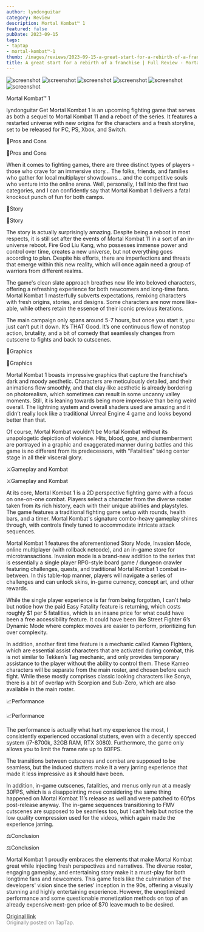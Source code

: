 ```yaml
---
author: lyndonguitar
category: Review
description: Mortal Kombat™ 1
featured: false
pubDate: 2023-09-15
tags:
- taptap
- mortal-kombat™-1
thumb: /images/reviews/2023-09-15-a-great-start-for-a-rebirth-of-a-franchise--full-review---mortal-kombat-1-0.avif
title: A great start for a rebirth of a franchise | Full Review - Mortal Kombat 1
---
```


<div class="gallery">
  <img src="/images/reviews/2023-09-15-a-great-start-for-a-rebirth-of-a-franchise--full-review---mortal-kombat-1-0.avif" alt="screenshot" />
  <img src="/images/reviews/2023-09-15-a-great-start-for-a-rebirth-of-a-franchise--full-review---mortal-kombat-1-1.avif" alt="screenshot" />
  <img src="/images/reviews/2023-09-15-a-great-start-for-a-rebirth-of-a-franchise--full-review---mortal-kombat-1-2.avif" alt="screenshot" />
  <img src="/images/reviews/2023-09-15-a-great-start-for-a-rebirth-of-a-franchise--full-review---mortal-kombat-1-3.avif" alt="screenshot" />
  <img src="/images/reviews/2023-09-15-a-great-start-for-a-rebirth-of-a-franchise--full-review---mortal-kombat-1-4.avif" alt="screenshot" />
  <img src="/images/reviews/2023-09-15-a-great-start-for-a-rebirth-of-a-franchise--full-review---mortal-kombat-1-5.avif" alt="screenshot" />
</div>

Mortal Kombat™ 1

lyndonguitar
Get
Mortal Kombat 1 is an upcoming fighting game that serves as both a sequel to Mortal Kombat 11 and a reboot of the series. It features a restarted universe with new origins for the characters and a fresh storyline, set to be released for PC, PS, Xbox, and Switch.

📌Pros and Cons

📌Pros and Cons

When it comes to fighting games, there are three distinct types of players - those who crave for an immersive story… The folks, friends, and families who gather for local multiplayer showdowns… and the competitive souls who venture into the online arena. Well, personally, I fall into the first two categories, and I can confidently say that Mortal Kombat 1 delivers a fatal knockout punch of fun for both camps.

📖Story

📖Story

The story is actually surprisingly amazing. Despite being a reboot in most respects, it is still set after the events of Mortal Kombat 11 in a sort of an in-universe reboot. Fire God Liu Kang, who possesses immense power and control over time, creates a new universe, but not everything goes according to plan. Despite his efforts, there are imperfections and threats that emerge within this new reality, which will once again need a group of warriors from different realms.

The game's clean slate approach breathes new life into beloved characters, offering a refreshing experience for both newcomers and long-time fans. Mortal Kombat 1 masterfully subverts expectations, remixing characters with fresh origins, stories, and designs. Some characters are now more like-able, while others retain the essence of their iconic previous iterations.

The main campaign only spans around 5-7 hours, but once you start it, you just can’t put it down. It’s THAT Good. It’s one continuous flow of nonstop action, brutality, and a bit of comedy that seamlessly changes from cutscene to fights and back to cutscenes.

🎨Graphics

🎨Graphics

Mortal Kombat 1 boasts impressive graphics that capture the franchise's dark and moody aesthetic. Characters are meticulously detailed, and their animations flow smoothly, and that clay-like aesthetic is already bordering on photorealism, which sometimes can result in some uncanny valley moments. Still, it is leaning towards being more impressive than being weird overall. The lightning system and overall shaders used are amazing and it didn’t really look like a traditional Unreal Engine 4 game and looks beyond better than that.

Of course, Mortal Kombat wouldn't be Mortal Kombat without its unapologetic depiction of violence. Hits, blood, gore, and dismemberment are portrayed in a graphic and exaggerated manner during battles and this game is no different from its predecessors, with "Fatalities" taking center stage in all their visceral glory.

⚔️Gameplay and Kombat

⚔️Gameplay and Kombat

At its core, Mortal Kombat 1 is a 2D perspective fighting game with a focus on one-on-one combat. Players select a character from the diverse roster taken from its rich history, each with their unique abilities and playstyles. The game features a traditional fighting game setup with rounds, health bars, and a timer. Mortal Kombat's signature combo-heavy gameplay shines through, with controls finely tuned to accommodate intricate attack sequences.

Mortal Kombat 1 features the aforementioned Story Mode, Invasion Mode, online multiplayer (with rollback netcode), and an in-game store for microtransactions. Invasion mode is a brand-new addition to the series that is essentially a single player RPG-style board game / dungeon crawler featuring challenges, quests, and traditional Mortal Kombat 1 combat in-between. In this table-top manner, players will navigate a series of challenges and can unlock skins, in-game currency, concept art, and other rewards.

While the single player experience is far from being forgotten, I can't help but notice how the paid Easy Fatality feature is returning, which costs roughly $1 per 5 fatalities, which is an insane price for what could have been a free accessibility feature. It could have been like Street Fighter 6’s Dynamic Mode where complex moves are easier to perform, prioritizing fun over complexity.

In addition, another first time feature is a mechanic called Kameo Fighters, which are essential assist characters that are activated during combat, this is not similar to Tekken’s Tag mechanic, and only provides temporary assistance to the player without the ability to control them. These Kameo characters will be separate from the main roster, and chosen before each fight. While these mostly comprises classic looking characters like Sonya, there is a bit of overlap with Scorpion and Sub-Zero, which are also available in the main roster.

📈Performance

📈Performance

The performance is actually what hurt my experience the most, I consistently experienced occasional stutters, even with a decently specced system (i7-8700k, 32GB RAM, RTX 3080). Furthermore, the game only allows you to limit the frame rate up to 60FPS.

The transitions between cutscenes and combat are supposed to be seamless, but the induced stutters make it a very jarring experience that made it less impressive as it should have been.

In addition, in-game cutscenes, fatalities, and menus only run at  a measly 30FPS, which is a disappointing move considering the same thing happened on Mortal Kombat 11’s release as well and were patched to 60fps post-release anyway. The in-game sequences transitioning to FMV cutscenes are supposed to be seamless too, but I can’t help but notice the low quality compression used for the videos, which again made the experience jarring.

⚖️Conclusion

⚖️Conclusion

Mortal Kombat 1 proudly embraces the elements that make Mortal Kombat great while injecting fresh perspectives and narratives. The diverse roster, engaging gameplay, and entertaining story make it a must-play for both longtime fans and newcomers. This game feels like the culmination of the developers' vision since the series' inception in the 90s, offering a visually stunning and highly entertaining experience. However, the unoptimized performance and some questionable monetization methods on top of an already expensive next-gen price of $70 leave much to be desired.

[Original link](https://www.taptap.io/post/6286969)<br><span style="font-size: 0.95em; color: #888;">Originally posted on TapTap.</span>